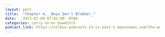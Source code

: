 ```yaml
---
layout: post
title:  "Chapter 4, _Boys Don't Blubber_"
date:   2023-07-09 07:01:00 -0500
categories: carry-on-mr-bowditch
podcast_link: https://nilbus-podcasts.s3.us-east-2.amazonaws.com/the-well-trained-mind/Carry%20On,%20Mr.%20Bowditch/Chapter%204,%20_Boys%20Don't%20Blubber_.mp3
---
```

